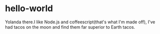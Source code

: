 # hello-world

Yolanda there.I like Node.js and coffeescript(that's what I'm made off),
I've had tacos on the moon and find them far superior to Earth tacos.
